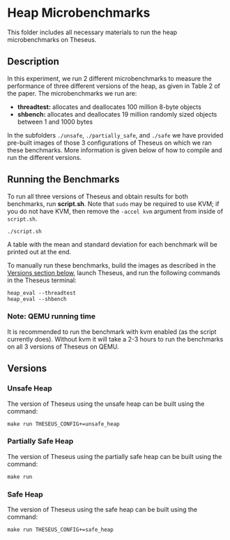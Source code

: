 # Heap Microbenchmarks
This folder includes all necessary materials to run the heap microbenchmarks on Theseus.
## Description
In this experiment, we run 2 different microbenchmarks to measure the performance of three different versions of the heap, as given in Table 2 of the paper. The microbenchmarks we run are:
- **threadtest:** allocates and deallocates 100 million 8-byte objects
- **shbench:** allocates and deallocates 19 million randomly sized objects between 1 and 1000 bytes

In the subfolders `./unsafe`, `./partially_safe`, and `./safe` we have provided pre-built images of those 3 configurations of Theseus on which we ran these benchmarks. More information is given below of how to compile and run the different versions.

## Running the Benchmarks
To run all three versions of Theseus and obtain results for both benchmarks, run **script.sh**.
Note that `sudo` may be required to use KVM; if you do not have KVM, then remove the `-accel kvm` argument from inside of `script.sh`.
```
./script.sh
``` 
A table with the mean and standard deviation for each benchmark will be printed out at the end.

To manually run these benchmarks, build the images as described in the [Versions section below](#Versions), launch Theseus, and run the following commands in the Theseus terminal:  

`heap_eval --threadtest`    
`heap_eval --shbench`


### Note: QEMU running time
It is recommended to run the benchmark with kvm enabled (as the script currently does). Without kvm it will take a 2-3 hours to run the benchmarks on all 3 versions of Theseus on QEMU.

## Versions
### Unsafe Heap
The version of Theseus using the unsafe heap can be built using the command:
```
make run THESEUS_CONFIG+=unsafe_heap
```

### Partially Safe Heap
The version of Theseus using the partially safe heap can be built using the command:
```
make run
```

### Safe Heap
The version of Theseus using the safe heap can be built using the command:  
```
make run THESEUS_CONFIG+=safe_heap
```